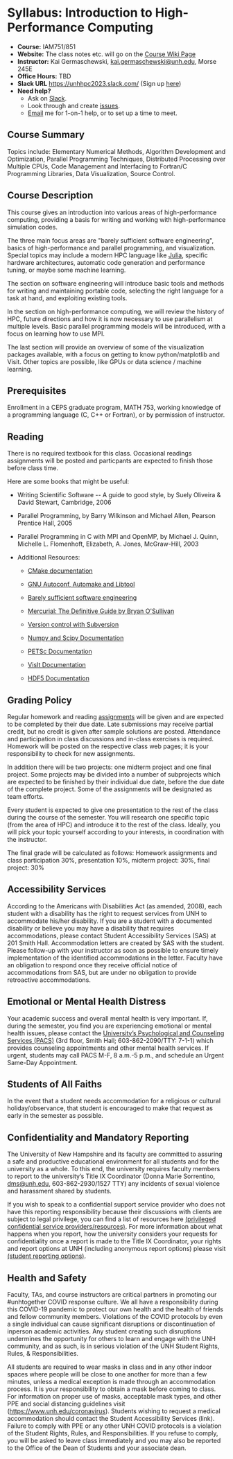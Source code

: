 # Syllabus: Introduction to High-Performance Computing

* **Course:** IAM751/851
* **Website:** The class notes etc. will go on the [Course Wiki Page](https://github.com/unh-hpc-2023/syllabus/wiki)
* **Instructor:** Kai Germaschewski, [kai.germaschewski@unh.edu](mailto:kai.germaschewski@unh.edu), Morse 245E
* **Office Hours:** TBD
* **Slack URL** <https://unhhpc2023.slack.com/> (Sign up [here]())
* **Need help?**
  * Ask on [Slack](https://unhhpc2023.slack.com/).
  * Look through and create [issues](https://github.com/unh-hpc-2023/syllabus/issues).
  * [Email](mailto:kai.germaschewski@unh.edu) me for 1-on-1 help, or to
     set up a time to meet.

## Course Summary

Topics include: Elementary Numerical
Methods, Algorithm Development and Optimization, Parallel Programming
Techniques, Distributed Processing over Multiple CPUs, Code Management
and Interfacing to Fortran/C Programming Libraries, Data
Visualization, Source Control.

## Course Description

This course gives an introduction into various areas of
high-performance computing, providing a basis for writing and working
with high-performance simulation codes.

The three main focus areas are "barely sufficient software
engineering", basics of high-performance and parallel programming, and
visualization. Special topics may include a modern HPC language like
[Julia](http://julialang.org), specific hardware architectures,
automatic code generation and performance tuning, or maybe some
machine learning.

The section on software engineering will introduce basic tools and
methods for writing and maintaining portable code, selecting the right
language for a task at hand, and exploiting existing tools.

In the section on high-performance computing, we will review the
history of HPC, future directions and how it is now necessary to use
parallelism at multiple levels. Basic parallel programming models will
be introduced, with a focus on learning how to use MPI.

The last section will provide an overview of some of the visualization
packages available, with a focus on getting to know python/matplotlib
and Visit. Other topics are possible, like GPUs or data science /
machine learning.

## Prerequisites

Enrollment in a CEPS graduate program, MATH 753,
working knowledge of a programming language (C, C++ or Fortran), or by
permission of instructor.

## Reading

There is no required textbook for this class. Occasional readings assignments
will be posted and particpants are expected to finish those before
class time.

Here are some books that might be useful:

* Writing Scientific Software -- A guide to good style, by Suely
   Oliveira \& David Stewart, Cambridge, 2006

* Parallel Programming, by Barry Wilkinson and Michael Allen, Pearson
   Prentice Hall, 2005

* Parallel Programming in C with MPI and OpenMP, by Michael J. Quinn,
   Michelle L. Flomenhoft, Elizabeth, A. Jones, McGraw-Hill, 2003

* Additional Resources:

  * [CMake documentation](https://cmake.org/documentation/)

  * [GNU Autoconf, Automake and Libtool](http://sources.redhat.com/autobook/)

  * [Barely sufficient software engineering](http://www.cs.sandia.gov/~maherou/docs/BarelySufficientSoftwareEngineering.pdf)

  * [Mercurial: The Definitive Guide by Bryan O'Sullivan](http://hgbook.red-bean.com/)

  * [Version control with Subversion](http://svnbook.red-bean.com/)

  * [Numpy and Scipy Documentation](http://sources.redhat.com/autobook/)

  * [PETSc Documentation](http://www.mcs.anl.gov/petsc/petsc-as/documentation/index.html)

  * [VisIt Documentation](https://wci.llnl.gov/codes/visit/manuals.htm)

  * [HDF5 Documentation](http://www.hdfgroup.org/HDF5/doc/doc-info.html)

## Grading Policy

Regular homework and reading [assignments](https://github.com/unh-hpc-2023/syllabus/wiki/Assignments) will be given and
are expected to be completed by their due date. Late submissions may
receive partial credit, but no credit is given after sample solutions
are posted. Attendance and participation in class discussions and in-class exercises
is required. Homework will be posted on the respective class web
pages; it is your responsibility to check for new assignments.

In addition there will be two projects: one midterm project and one
final project. Some projects may be divided into a number of
subprojects which are expected to be finished by their individual due
date, before the due date of the complete project. Some of the
assignments will be designated as team efforts.

Every student is expected to give one presentation to the rest of the
class during the course of the semester. You will research one
specific topic (from the area of HPC) and introduce it to the rest of
the class. Ideally, you will pick your topic yourself according to
your interests, in coordination with the instructor.

The final grade will be calculated as follows: Homework assignments
and class participation 30%, presentation 10%, midterm project: 30%, final project: 30%

## Accessibility Services

According to the Americans with Disabilities Act (as amended, 2008),
 each student with a disability has the right to request services from
 UNH to accommodate his/her disability. If you are a student with a
 documented disability or believe you may have a disability that
 requires accommodations, please contact Student Accessibility
 Services (SAS) at 201 Smith Hall. Accommodation letters are created
 by SAS with the student. Please follow-up with your instructor as
 soon as possible to ensure timely implementation of the identified
 accommodations in the letter. Faculty have an obligation to respond
 once they receive official notice of accommodations from SAS, but are
 under no obligation to provide retroactive accommodations.

## Emotional or Mental Health Distress

Your academic success and overall mental health is very important.
If, during the semester, you find you are experiencing emotional or
mental health issues, please contact the [University’s Psychological
and Counseling Services  (PACS)](https://www.unh.edu/pacs/) (3rd floor, Smith Hall;
603-862-2090/TTY:  7-1-1) which provides counseling appointments and
other mental health services.   If urgent, students may call PACS M-F,
8 a.m.-5 p.m., and schedule an Urgent Same-Day Appointment.

## Students of All Faiths

In the event that a student needs accommodation for a religious or cultural holiday/observance,
that student is encouraged to make that request as early in the semester as possible.

## Confidentiality and Mandatory Reporting

   The University of New Hampshire and its faculty are committed to
   assuring a safe and productive educational environment for all
   students and for the university as a whole.   To this end, the
   university requires faculty members to report to the university’s
   Title IX Coordinator (Donna Marie Sorrentino, dms@unh.edu,
   603-862-2930/1527 TTY) any incidents of sexual violence and
   harassment shared by students.

   If you wish to speak to a confidential support service provider who
   does not have this reporting responsibility because their
   discussions with clients are subject to legal privilege, you can
   find a list of resources
   here
   [(privileged confidential service providers/resources)](https://www.unh.edu/affirmativeaction/offices-resources-support).
   For more information about what happens when you report, how the
   university considers your requests for confidentiality once a
   report is made to the Title IX Coordinator, your rights and report
   options at UNH (including anonymous report options) please
   visit [(student reporting options)](https://www.unh.edu/affirmativeaction/reporting-students).

## Health and Safety

Faculty, TAs, and course instructors are critical partners in promoting our #unhtogether COVID
response culture. We all have a responsibility during this COVID-19 pandemic to protect our
own health and the health of friends and fellow community members. Violations of the COVID
protocols by even a single individual can cause significant disruptions or discontinuation of inperson academic activities. Any student creating such disruptions undermines the opportunity for
others to learn and engage with the UNH community, and as such, is in serious violation of the
UNH Student Rights, Rules, & Responsibilities.

All students are required to wear masks in class and in any other indoor spaces where people
will be close to one another for more than a few minutes, unless a medical exception is made
through an accommodation process. It is your responsibility to obtain a mask before coming
to class. For information on proper use of masks, acceptable mask types, and other PPE and
social distancing guidelines visit (<https://www.unh.edu/coronavirus>). Students wishing to
request a medical accommodation should contact the Student Accessibility Services (link).
Failure to comply with PPE or any other UNH COVID protocols is a violation of the Student
Rights, Rules, and Responsibilities. If you refuse to comply, you will be asked to leave class
immediately and you may also be reported to the Office of the Dean of Students and your
associate dean.

<!-- ## Modality

This class is beginning the semester operating
in face-to-face operations with a mask requirement in place. If your health and safety require
shifting to additional precautions such as social distancing, the modality and schedule of this
course may change.

I will log onto Zoom during class time (see Canvas), so that students who cannot be in class at any given day can follow remotely. I will record these zoom sessions and make them available on request. -->
